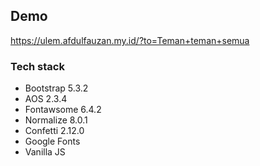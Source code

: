 ## Demo

<https://ulem.afdulfauzan.my.id/?to=Teman+teman+semua>

### Tech stack

- Bootstrap 5.3.2
- AOS 2.3.4
- Fontawsome 6.4.2
- Normalize 8.0.1
- Confetti 2.12.0
- Google Fonts
- Vanilla JS
